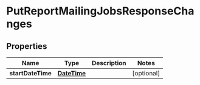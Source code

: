 
# PutReportMailingJobsResponseChanges

## Properties
Name | Type | Description | Notes
------------ | ------------- | ------------- | -------------
**startDateTime** | [**DateTime**](DateTime.md) |  |  [optional]



